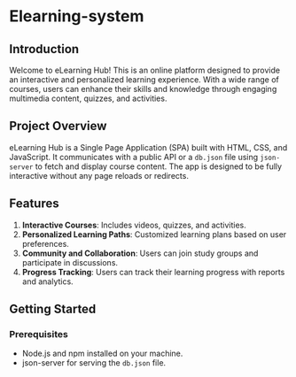 # Elearning-system
## Introduction

Welcome to eLearning Hub! This is an online platform designed to provide an interactive and personalized learning experience. With a wide range of courses, users can enhance their skills and knowledge through engaging multimedia content, quizzes, and activities.

## Project Overview

eLearning Hub is a Single Page Application (SPA) built with HTML, CSS, and JavaScript. It communicates with a public API or a `db.json` file using `json-server` to fetch and display course content. The app is designed to be fully interactive without any page reloads or redirects.

## Features

1. **Interactive Courses**: Includes videos, quizzes, and activities.
2. **Personalized Learning Paths**: Customized learning plans based on user preferences.
3. **Community and Collaboration**: Users can join study groups and participate in discussions.
4. **Progress Tracking**: Users can track their learning progress with reports and analytics.

## Getting Started

### Prerequisites

- Node.js and npm installed on your machine.
- json-server for serving the `db.json` file.
